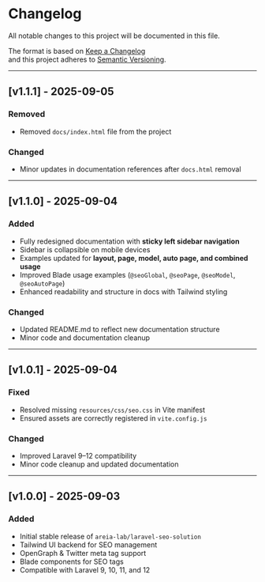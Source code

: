 # Changelog

All notable changes to this project will be documented in this file.

The format is based on [Keep a Changelog](https://keepachangelog.com/en/1.0.0/)  
and this project adheres to [Semantic Versioning](https://semver.org/).

---

## [v1.1.1] - 2025-09-05

### Removed

- Removed `docs/index.html` file from the project

### Changed

- Minor updates in documentation references after `docs.html` removal

---

## [v1.1.0] - 2025-09-04

### Added

- Fully redesigned documentation with **sticky left sidebar navigation**
- Sidebar is collapsible on mobile devices
- Examples updated for **layout, page, model, auto page, and combined usage**
- Improved Blade usage examples (`@seoGlobal`, `@seoPage`, `@seoModel`, `@seoAutoPage`)
- Enhanced readability and structure in docs with Tailwind styling

### Changed

- Updated README.md to reflect new documentation structure
- Minor code and documentation cleanup

---

## [v1.0.1] - 2025-09-04

### Fixed

- Resolved missing `resources/css/seo.css` in Vite manifest
- Ensured assets are correctly registered in `vite.config.js`

### Changed

- Improved Laravel 9–12 compatibility
- Minor code cleanup and updated documentation

---

## [v1.0.0] - 2025-09-03

### Added

- Initial stable release of `areia-lab/laravel-seo-solution`
- Tailwind UI backend for SEO management
- OpenGraph & Twitter meta tag support
- Blade components for SEO tags
- Compatible with Laravel 9, 10, 11, and 12
